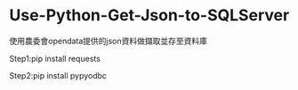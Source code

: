 # Use-Python-Get-Json-to-SQLServer

使用農委會opendata提供的json資料做擷取並存至資料庫

Step1:pip install requests

Step2:pip install pypyodbc

